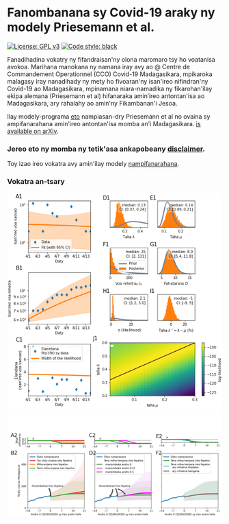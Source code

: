 # Fanombanana sy Covid-19 araky ny modely Priesemann et al.

<!--[![Documentation Status](https://readthedocs.org/projects/covid19-inference-forecast/badge/?version=latest)](https://covid19-inference-forecast.readthedocs.io/en/latest/?badge=latest)-->
[![License: GPL v3](https://img.shields.io/badge/License-GPLv3-blue.svg)](https://www.gnu.org/licenses/gpl-3.0)
[![Code style: black](https://img.shields.io/badge/code%20style-black-000000.svg)](https://github.com/psf/black)

Fanadihadina vokatry ny fifandraisan'ny olona maromaro tsy ho voatanisa avokoa. Marihana manokana ny namana iray avy ao @ Centre de Commandement Operationnel (CCO) Covid-19 Madagasikara, mpikaroka malagasy iray nanadihady ny mety ho fivoaran'ny isan'ireo nifindran'ny Covid-19 ao Madagasikara, mpinamana niara-namadika ny fikarohan'ilay ekipa alemana (Priesemann et al) hifanaraka amin’ireo antontan'isa ao Madagasikara, ary rahalahy ao amin'ny Fikambanan'i Jesoa.

Ilay modely-programa [eto](https://github.com/Priesemann-Group/covid19_inference_forecast/blob/master/scripts/paper/Corona_germany_simple_model.ipynb) nampiasan-dry Priesemann et al no ovaina sy ampifanarahana amin'ireo antontan'isa momba an'i Madagasikara. [is available on arXiv](https://arxiv.org/abs/2004.01105).

### Jereo eto ny momba ny tetik'asa ankapobeany [disclaimer](disclaimer.md).

Toy izao ireo vokatra avy amin'ilay modely [nampifanarahana](https://github.com/herysedra/covid19-mankaiza-clone/blob/andrana/scripts/paper/Covmdg_andrana.ipynb).



### Vokatra an-tsary

<img src="figures/sar1mdg.png" width="600">

<img src="figures/sar2mdg.png" width="600">


